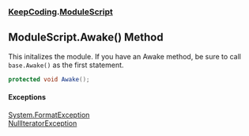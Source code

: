### [KeepCoding](KeepCoding.md 'KeepCoding').[ModuleScript](KeepCoding_ModuleScript.md 'KeepCoding.ModuleScript')
## ModuleScript.Awake() Method
This initalizes the module. If you have an Awake method, be sure to call `base.Awake()` as the first statement.  
```csharp
protected void Awake();
```
#### Exceptions
[System.FormatException](https://docs.microsoft.com/en-us/dotnet/api/System.FormatException 'System.FormatException')  
[NullIteratorException](KeepCoding_NullIteratorException.md 'KeepCoding.NullIteratorException')  
